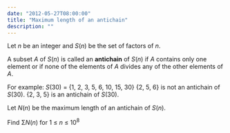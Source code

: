 ```yaml
---
date: "2012-05-27T08:00:00"
title: "Maximum length of an antichain"
description: ""
---
```


<p>Let <var>n</var> be an integer and <var>S</var>(<var>n</var>) be the set of factors of <var>n</var>.</p>
<p>A subset <var>A</var> of <var>S</var>(<var>n</var>) is called an <b>antichain</b> of <var>S</var>(<var>n</var>) if <var>A</var> contains only one element or if none of the elements of <var>A</var> divides any of the other elements of <var>A</var>.</p>
<p>For example: <var>S</var>(30) = {1, 2, 3, 5, 6, 10, 15, 30}
{2, 5, 6} is not an antichain of <var>S</var>(30).
{2, 3, 5} is an antichain of <var>S</var>(30).</p>
<p>Let <var>N</var>(<var>n</var>) be the maximum length of an antichain of <var>S</var>(<var>n</var>).</p>
<p>Find Σ<var>N</var>(<var>n</var>) for 1 ≤ <var>n</var> ≤ 10<sup>8</sup></p>

